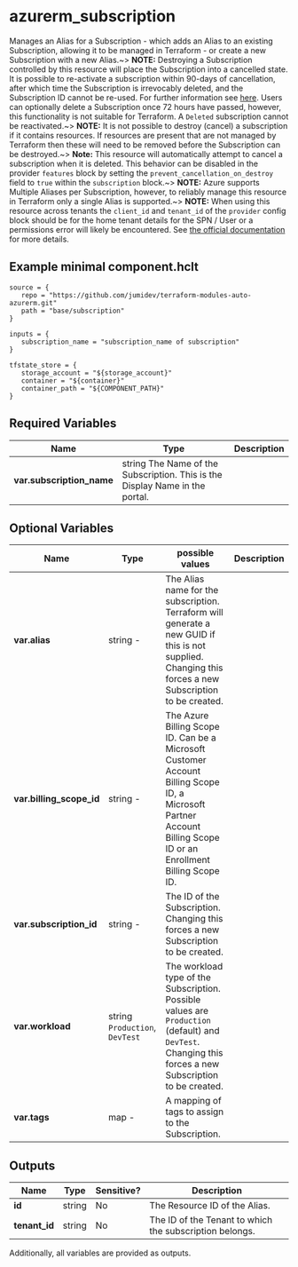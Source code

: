 # azurerm_subscription

Manages an Alias for a Subscription - which adds an Alias to an existing Subscription, allowing it to be managed in Terraform - or create a new Subscription with a new Alias.~> **NOTE:** Destroying a Subscription controlled by this resource will place the Subscription into a cancelled state. It is possible to re-activate a subscription within 90-days of cancellation, after which time the Subscription is irrevocably deleted, and the Subscription ID cannot be re-used. For further information see [here](https://docs.microsoft.com/azure/cost-management-billing/manage/cancel-azure-subscription#what-happens-after-subscription-cancellation). Users can optionally delete a Subscription once 72 hours have passed, however, this functionality is not suitable for Terraform. A `Deleted` subscription cannot be reactivated.~> **NOTE:** It is not possible to destroy (cancel) a subscription if it contains resources. If resources are present that are not managed by Terraform then these will need to be removed before the Subscription can be destroyed.~> **Note:** This resource will automatically attempt to cancel a subscription when it is deleted. This behavior can be disabled in the provider `features` block by setting the `prevent_cancellation_on_destroy` field to `true` within the `subscription` block.~> **NOTE:** Azure supports Multiple Aliases per Subscription, however, to reliably manage this resource in Terraform only a single Alias is supported.~> **NOTE:** When using this resource across tenants the `client_id` and `tenant_id` of the `provider` config block should be for the home tenant details for the SPN / User or a permissions error will likely be encountered. See [the official documentation](https://learn.microsoft.com/en-us/azure/cost-management-billing/manage/programmatically-create-subscription) for more details.

## Example minimal component.hclt

```hcl
source = {
   repo = "https://github.com/jumidev/terraform-modules-auto-azurerm.git" 
   path = "base/subscription" 
}

inputs = {
   subscription_name = "subscription_name of subscription" 
}

tfstate_store = {
   storage_account = "${storage_account}" 
   container = "${container}" 
   container_path = "${COMPONENT_PATH}" 
}

```

## Required Variables

| Name | Type |  Description |
| ---- | --------- |  ----------- |
| **var.subscription_name** | string  The Name of the Subscription. This is the Display Name in the portal. | 

## Optional Variables

| Name | Type |  possible values |  Description |
| ---- | --------- |  ----------- | ----------- |
| **var.alias** | string  -  |  The Alias name for the subscription. Terraform will generate a new GUID if this is not supplied. Changing this forces a new Subscription to be created. | 
| **var.billing_scope_id** | string  -  |  The Azure Billing Scope ID. Can be a Microsoft Customer Account Billing Scope ID, a Microsoft Partner Account Billing Scope ID or an Enrollment Billing Scope ID. | 
| **var.subscription_id** | string  -  |  The ID of the Subscription. Changing this forces a new Subscription to be created. | 
| **var.workload** | string  `Production`, `DevTest`  |  The workload type of the Subscription. Possible values are `Production` (default) and `DevTest`. Changing this forces a new Subscription to be created. | 
| **var.tags** | map  -  |  A mapping of tags to assign to the Subscription. | 



## Outputs

| Name | Type | Sensitive? | Description |
| ---- | ---- | --------- | --------- |
| **id** | string | No  | The Resource ID of the Alias. | 
| **tenant_id** | string | No  | The ID of the Tenant to which the subscription belongs. | 

Additionally, all variables are provided as outputs.

